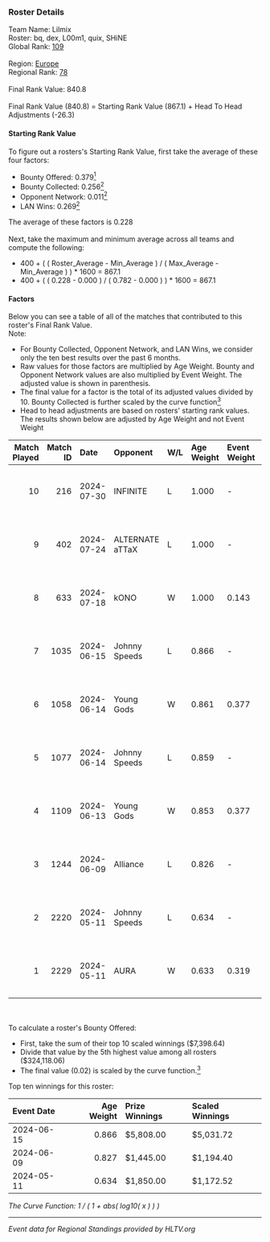 ### Roster Details<br />
Team Name: Lilmix<br />
Roster: bq, dex, L00m1, quix, SHiNE<br />
Global Rank: [109](../standings_global.md)<br />
<br />
Region: [Europe]( ../standings_europe.md)<br />
Regional Rank: [78]( ../standings_europe.md)<br />
<br />
Final Rank Value:  840.8<br />
<br />
Final Rank Value (840.8) = Starting Rank Value (867.1) + Head To Head Adjustments (-26.3)<br />

#### Starting Rank Value<br />
To figure out a rosters's Starting Rank Value, first take the average of these four factors:<br />
- Bounty Offered: 0.379[<sup>1</sup>](#table2)
- Bounty Collected: 0.256[<sup>2</sup>](#table1)
- Opponent Network: 0.011[<sup>2</sup>](#table1)
- LAN Wins: 0.269[<sup>2</sup>](#table1)

The average of these factors is 0.228<br />
<br />
Next, take the maximum and minimum average across all teams and compute the following:<br />
- 400 + ( ( Roster_Average - Min_Average ) / ( Max_Average - Min_Average ) ) * 1600 = 867.1
- 400 + ( ( 0.228 - 0.000 ) / ( 0.782 - 0.000 ) ) * 1600 = 867.1


#### Factors<br />
Below you can see a table of all of the matches that contributed to this roster's Final Rank Value.<br />
Note:<br />

- For Bounty Collected, Opponent Network, and LAN Wins, we consider only the ten best results over the past 6 months.
- Raw values for those factors are multiplied by Age Weight. Bounty and Opponent Network values are also multiplied by Event Weight. The adjusted value is shown in parenthesis.
- The final value for a factor is the total of its adjusted values divided by 10. Bounty Collected is further scaled by the curve function[<sup>3</sup>](#curveFunction)
- Head to head adjustments are based on rosters' starting rank values. The results shown below are adjusted by Age Weight and not Event Weight
<span id="table1"></span><br />


| Match Played | Match ID | Date       | Opponent        | W/L | Age Weight | Event Weight | Bounty Collected | Opponent Network | LAN Wins  | H2H Adj. | Roster                      |
| -: | -: | :- | :- | :- | :- | :- | :- | :- | :- | -: | :- |
|           10 |      216 | 2024-07-30 | INFINITE        | L   | 1.000      | -            | -                | -                | -         |   -25.23 | bq, dex, L00m1, quix, SHiNE |
|            9 |      402 | 2024-07-24 | ALTERNATE aTTaX | L   | 1.000      | -            | -                | -                | -         |   -16.88 | bq, dex, L00m1, quix, SHiNE |
|            8 |      633 | 2024-07-18 | kONO            | W   | 1.000      | 0.143        | 0.028 (0.004)    | 0.536 (0.077)    | 0 (0.000) |    13.38 | bq, dex, L00m1, quix, SHiNE |
|            7 |     1035 | 2024-06-15 | Johnny Speeds   | L   | 0.866      | -            | -                | -                | -         |    -2.99 | bq, dex, poiii, quix, zyyx  |
|            6 |     1058 | 2024-06-14 | Young Gods      | W   | 0.861      | 0.377        | 0.007 (0.002)    | 0.034 (0.011)    | 1 (0.861) |     8.07 | bq, dex, poiii, quix, zyyx  |
|            5 |     1077 | 2024-06-14 | Johnny Speeds   | L   | 0.859      | -            | -                | -                | -         |    -2.93 | bq, dex, poiii, quix, zyyx  |
|            4 |     1109 | 2024-06-13 | Young Gods      | W   | 0.853      | 0.377        | 0.007 (0.002)    | 0.034 (0.011)    | 1 (0.853) |     8.17 | bq, dex, poiii, quix, zyyx  |
|            3 |     1244 | 2024-06-09 | Alliance        | L   | 0.826      | -            | -                | -                | -         |   -13.50 | bq, dex, poiii, quix, zyyx  |
|            2 |     2220 | 2024-05-11 | Johnny Speeds   | L   | 0.634      | -            | -                | -                | -         |    -1.80 | bq, dex, poiii, quix, zyyx  |
|            1 |     2229 | 2024-05-11 | AURA            | W   | 0.633      | 0.319        | 0.017 (0.003)    | 0.059 (0.012)    | 1 (0.633) |     7.39 | bq, dex, poiii, quix, zyyx  |

<br />
<span id="table2"></span><br />
To calculate a roster's Bounty Offered:<br />

- First, take the sum of their top 10 scaled winnings ($7,398.64)
- Divide that value by the 5th highest value among all rosters ($324,118.06)
- The final value (0.02) is scaled by the curve function.[<sup>3</sup>](#curveFunction)

Top ten winnings for this roster:<br />

| Event Date | Age Weight | Prize Winnings | Scaled Winnings |
| :- | -: | :- | :- |
| 2024-06-15 |      0.866 | $5,808.00      | $5,031.72       |
| 2024-06-09 |      0.827 | $1,445.00      | $1,194.40       |
| 2024-05-11 |      0.634 | $1,850.00      | $1,172.52       |


<span id="curveFunction"></span>_The Curve Function: 1 / ( 1 + abs( log10( x ) ) )_<br />

---
_Event data for Regional Standings provided by HLTV.org_<br />
